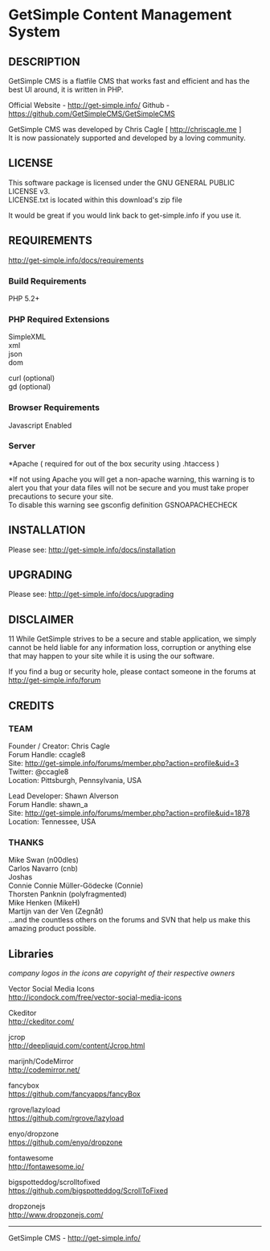 GetSimple Content Management System
=========================================

DESCRIPTION
-----------------------------------

GetSimple CMS is a flatfile CMS that works fast and efficient and has 
the best UI around, it is written in PHP.

Official Website - http://get-simple.info/
Github - https://github.com/GetSimpleCMS/GetSimpleCMS

GetSimple CMS was developed by Chris Cagle [ http://chriscagle.me ]  
It is now passionately supported and developed by a loving community.


LICENSE
-----------------------------------

This software package is licensed under the GNU GENERAL PUBLIC LICENSE v3.  
LICENSE.txt is located within this download's zip file

It would be great if you would link back to get-simple.info if you use it.


REQUIREMENTS
-----------------------------------

http://get-simple.info/docs/requirements

### Build Requirements ###

PHP 5.2+

### PHP Required Extensions ###

SimpleXML  
xml  
json  
dom  

curl (optional)  
gd (optional)  

### Browser Requirements ###

Javascript Enabled

### Server ###

*Apache ( required for out of the box security using .htaccess )

*If not using Apache you will get a non-apache warning, 
this warning is to alert you that your data files will not be secure 
and you must take proper precautions to secure your site.  
To disable this warning see gsconfig definition GSNOAPACHECHECK


INSTALLATION
-----------------------------------

Please see: http://get-simple.info/docs/installation


UPGRADING
-----------------------------------

Please see: http://get-simple.info/docs/upgrading


DISCLAIMER
-----------------------------------
11
While GetSimple strives to be a secure and stable application, we simply cannot 
be held liable for any information loss, corruption or anything else that may 
happen to your site while it is using the our software. 

If you find a bug or security hole, please contact someone in the forums at  
http://get-simple.info/forum


CREDITS
-----------------------------------

### TEAM ###

Founder / Creator: Chris Cagle  
Forum Handle: ccagle8  
Site: http://get-simple.info/forums/member.php?action=profile&uid=3  
Twitter: @ccagle8  
Location: Pittsburgh, Pennsylvania, USA  

Lead Developer: Shawn Alverson  
Forum Handle: shawn_a  
Site: http://get-simple.info/forums/member.php?action=profile&uid=1878  
Location: Tennessee, USA  


### THANKS ###

Mike Swan (n00dles)  
Carlos Navarro (cnb)  
Joshas  
Connie Connie Müller-Gödecke (Connie)  
Thorsten Panknin (polyfragmented)  
Mike Henken (MikeH)  
Martijn van der Ven (Zegnåt)  
...and the countless others on the forums and SVN that help us make this amazing product possible.  


Libraries
-----------------------------------

_company logos in the icons are copyright of their respective owners_

Vector Social Media Icons  
http://icondock.com/free/vector-social-media-icons  

Ckeditor  
http://ckeditor.com/

jcrop  
http://deepliquid.com/content/Jcrop.html

marijnh/CodeMirror  
http://codemirror.net/

fancybox  
https://github.com/fancyapps/fancyBox

rgrove/lazyload  
https://github.com/rgrove/lazyload

enyo/dropzone  
https://github.com/enyo/dropzone

fontawesome  
http://fontawesome.io/

bigspotteddog/scrolltofixed  
https://github.com/bigspotteddog/ScrollToFixed

dropzonejs  
http://www.dropzonejs.com/



______________________________________________
GetSimple CMS - http://get-simple.info/
